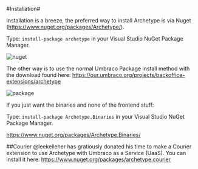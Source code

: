 #Installation#

Installation is a breeze, the preferred way to install Archetype is via Nuget (https://www.nuget.org/packages/Archetype/).

Type: `install-package archetype` in your Visual Studio NuGet Package Manager.

![nuget](assets/nuget.png)

The other way is to use the normal Umbraco Package install method with the download found here: https://our.umbraco.org/projects/backoffice-extensions/archetype

![package](assets/package.png)

If you just want the binaries and none of the frontend stuff:

Type: `install-package Archetype.Binaries` in your Visual Studio NuGet Package Manager.

https://www.nuget.org/packages/Archetype.Binaries/

##Courier
@leekelleher has gratiously donated his time to make a Courier extension to use Archetype with Umbraco as a Service (UaaS). You can install it here: https://www.nuget.org/packages/archetype.courier
